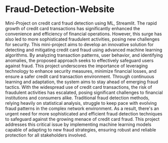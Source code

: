 # Fraud-Detection-Website
Mini-Project on credit card fraud detection using ML, Streamlit.
The rapid growth of credit card transactions has significantly enhanced the convenience and 
efficiency of financial operations. However, this surge has also led to more sophisticated fraudulent 
activities, posing new challenges for security. This mini-project aims to develop an innovative 
solution for detecting and mitigating credit card fraud using advanced machine learning algorithms. 
By analyzing transaction patterns, user behavior, and identifying anomalies, the proposed approach 
seeks to effectively safeguard users against fraud. This project underscores the importance of 
leveraging technology to enhance security measures, minimize financial losses, and ensure a safer 
credit card transaction environment. Through continuous learning and adaptation, the system aims 
to stay ahead of emerging fraud tactics.
With the widespread use of credit card transactions, the risk of fraudulent activities has escalated, 
posing significant challenges to financial institutions and consumers alike. Traditional fraud 
detection methods, relying heavily on statistical analysis, struggle to keep pace with evolving fraud 
patterns in the complex network environment. As a result, there's an urgent need for more 
sophisticated and efficient fraud detection techniques to safeguard against the growing menace of 
credit card fraud. This project addresses this critical issue by implementing machine learning models 
capable of adapting to new fraud strategies, ensuring robust and reliable protection for all 
stakeholders involved.
